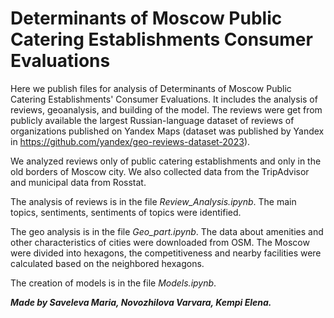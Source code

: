 # Determinants of Moscow Public Catering Establishments Consumer Evaluations

Here we publish files for analysis of Determinants of Moscow Public Catering Establishments' Consumer Evaluations. It includes the analysis of reviews, geoanalysis, and building of the model.
The reviews were get from publicly available the largest Russian-language dataset of reviews of organizations published on Yandex Maps  (dataset was published by Yandex in https://github.com/yandex/geo-reviews-dataset-2023).

We analyzed reviews only of public catering establishments and only in the old borders of Moscow city. We also collected data from the TripAdvisor and municipal data from Rosstat.

The analysis of reviews is in the file _Review_Analysis.ipynb_. The main topics, sentiments, sentiments of topics were identified.

The geo analysis is in the file _Geo_part.ipynb_. The data about amenities and other characteristics of cities were downloaded from OSM. The Moscow were divided into hexagons, the competitiveness and nearby facilities were calculated based on the neighbored hexagons.

The creation of models is in the file _Models.ipynb_. 

**_Made by Saveleva Maria, Novozhilova Varvara, Kempi Elena._**
